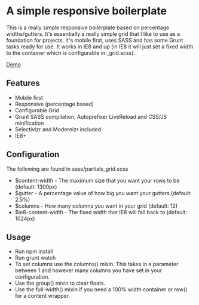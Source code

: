 A simple responsive boilerplate
===========

This is a really simple responsive boilerplate based on percentage widths/gutters. It's essentially a really simple grid that I like to use as a foundation for projects. It's mobile first, uses SASS and has some Grunt tasks ready for use. It works in IE8 and up (in IE8 it will just set a fixed width to the container which is configurable in _grid.scss).

[Demo](http://andrecalvo.co.uk/boilerplate)


Features
--------

*    Mobile first
*    Responsive (percentage based)
*    Configurable Grid
*    Grunt SASS compilation, Autoprefixer LiveReload and CSS/JS minification
*    Selectivizr and Modernizr included
*    IE8+

Configuration
--------

The following are found in sass/partials_grid.scss

*    $content-width - The maximum size that you want your rows to be (default: 1300px)
*    $gutter - A percentage value of how big you want your gutters (default: 2.5%)
*    $columns - How many columns you want in your grid (default: 12)
*    $ie8-content-width - The fixed width that IE8 will fall back to (default: 1024px)

Usage
--------
*    Run npm install
*    Run grunt watch
*    To set columns use the columns() mixin. This takes in a parameter between 1 and however many columns you have set in your configuration.
*    Use the group() mixin to clear floats.
*    Use the full-width() mixin if you need a 100% width container or row() for a content wrapper.
